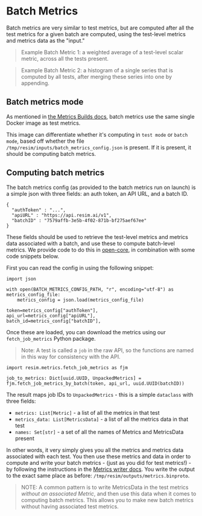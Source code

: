 # Batch Metrics

Batch metrics are very similar to test metrics, but are computed after all the test metrics for a given batch are computed, using the test-level metrics and metrics data as the "input."

> Example Batch Metric 1: a weighted average of a test-level scalar metric, across all the tests present.

> Example Batch Metric 2: a histogram of a single series that is computed by all tests, after merging these series into one by appending.


## Batch metrics mode

As mentioned in [the Metrics Builds docs](./metrics_builds.md), batch metrics use the same single Docker image as test metrics. 

This image can differentiate whether it's computing in `test mode` or `batch mode`, based off whether the file `/tmp/resim/inputs/batch_metrics_config.json` is present. If it is present, it should be computing batch metrics.

## Computing batch metrics

The batch metrics config (as provided to the batch metrics run on launch) is a simple json with three fields: an auth token, an API URL, and a batch ID.

```
{
  "authToken" : "...",
  "apiURL" : "https://api.resim.ai/v1",
  "batchID" : "7579affb-3e5b-4f02-871b-bf275aef67ee"
}
```

These fields should be used to retrieve the test-level metrics and metrics data associated with a batch, and use these to compute batch-level metrics. We provide code to do this in [open-core](https://github.com/resim-ai/open-core), in combination with some code snippets below.

First you can read the config in using the following snippet:

```
import json 

with open(BATCH_METRICS_CONFIG_PATH, "r", encoding="utf-8") as metrics_config_file:
    metrics_config = json.load(metrics_config_file)

token=metrics_config["authToken"],
api_url=metrics_config["apiURL"],
batch_id=metrics_config["batchID"],
```

Once these are loaded, you can download the metrics using our `fetch_job_metrics` Python package.

> Note: A test is called a `job` in the raw API, so the functions are named in this way for consistency with the API.

```
import resim.metrics.fetch_job_metrics as fjm

job_to_metrics: Dict[uuid.UUID, UnpackedMetrics] = fjm.fetch_job_metrics_by_batch(token, api_url, uuid.UUID(batchID))
```

The result maps job IDs to `UnpackedMetrics` - this is a simple `dataclass` with three fields:

- `metrics: List[Metric]` - a list of all the metrics in that test
- `metrics_data: List[MetricsData]` - a list of all the metrics data in that test
- `names: Set[str]` - a set of all the names of Metrics and MetricsData present

In other words, it very simply gives you all the metrics and metrics data associated with each test. You then use these metrics and data in order to compute and write your batch metrics - (just as you did for test metrics!) - by following the instructions in the [Metrics writer docs](./metrics_writer.md). You write the output to the exact same place as before: `/tmp/resim/outputs/metrics.binproto`.

> NOTE: A common pattern is to write MetricsData in the test metrics *without an associated Metric*, and then use this data when it comes to computing batch metrics. This allows you to make new batch metrics without having associated test metrics.
